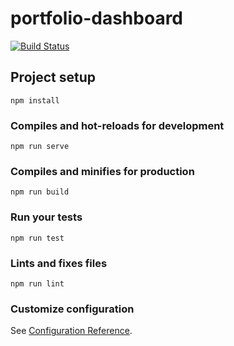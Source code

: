 # portfolio-dashboard
[![Build Status](https://travis-ci.org/DSchroederOSU/portfolio-dashboard.svg?branch=master)](https://travis-ci.org/DSchroederOSU/portfolio-dashboard)
## Project setup
```
npm install
```

### Compiles and hot-reloads for development
```
npm run serve
```

### Compiles and minifies for production
```
npm run build
```

### Run your tests
```
npm run test
```

### Lints and fixes files
```
npm run lint
```

### Customize configuration
See [Configuration Reference](https://cli.vuejs.org/config/).
